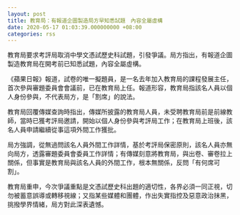 ```yaml
---
layout: post
title: 教育局：有報道企圖製造局方早知悉試題　內容全屬虛構
date: 2020-05-17 01:03:39.000000000 +08:00
categories: rss
---
```


教育局要求考評局取消中學文憑試歷史科試題，引發爭議。局方指出，有報道企圖製造教育局在開考前已知悉試題，內容全屬虛構。

《蘋果日報》報道，試卷的唯一擬題員，是一名去年加入教育局的課程發展主任，首次參與審題委員會會議前，已在教育局上任。報道形容，教育局指該名人員以個人身份參與，不代表局方，是「割席」的說法。

教育局回覆傳媒查詢時指出，傳媒所披露的教育局人員，未受聘教育局前是前線教師，當時已獲考評局邀請，開始以個人身份參與考評局工作；在教育局上班後，該名人員申請繼續從事這項外間工作獲批。

局方強調，從無過問該名人員外間工作詳情，基於考評局保密原則，該名人員亦無向局方，透露審題委員會委員工作詳情；有傳媒刻意將教育局，與出卷、審卷拉上關係，但事實是教育局與該名人員的外間工作，根本無關係，反問「有何席可割」。

教育局重申，今次爭議重點是文憑試歷史科出題的適切性，各界必須一同正視，切勿被蓄意誤導或轉移視線；又指某些媒體和團體，作出失實指控及惡意政治抹黑，挑撥學界情緒，局方對此深表遺憾。
